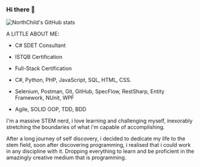 ### Hi there 👋

![NorthChild's GitHub stats](https://github-readme-stats.vercel.app/api?username=NorthChild&show_icons=true&theme=radical)

A LITTLE ABOUT ME:

- C# SDET Consultant
- ISTQB Certification
- Full-Stack Certification



- C#, Python, PHP, JavaScript, SQL, HTML, CSS.
- Selenium, Postman, Git, GitHub, SpecFlow, RestSharp, Entity Framework, NUnit, WPF
- Agile, SOLID OOP, TDD, BDD

I'm a massive STEM nerd, i love learning and challenging myself, 
inexorably stretching the boundaries of what i'm capable of accomplishing.

After a long journey of self discovery, i decided to dedicate my life to the stem field, soon after discovering programming, i realised that i could work in any discipline with it.
Dropping everything to learn and be proficient in the amazingly creative medium that is programming.


<!--
**NorthChild/NorthChild** is a ✨ _special_ ✨ repository because its `README.md` (this file) appears on your GitHub profile.

Here are some ideas to get you started:

- 🔭 I’m currently working on ...
- 🌱 I’m currently learning ...
- 👯 I’m looking to collaborate on ...
- 🤔 I’m looking for help with ...
- 💬 Ask me about ...
- 📫 How to reach me: ...
- 😄 Pronouns: ...
- ⚡ Fun fact: ...
py 6.80
-->

<!-- ![Top Langs](https://github-readme-stats.vercel.app/api/top-langs/?username=NorthChild&theme=tokyonight)   -->

